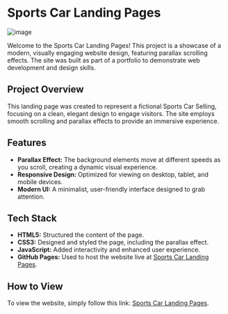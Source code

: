 # Sports Car Landing Pages

![image](https://github.com/user-attachments/assets/30e703cd-a156-482a-ad32-7f500772e24f)

Welcome to the Sports Car Landing Pages! This project is a showcase of a modern, visually engaging website design, featuring parallax scrolling effects. The site was built as part of a portfolio to demonstrate web development and design skills.

## Project Overview

This landing page was created to represent a fictional Sports Car Selling, focusing on a clean, elegant design to engage visitors. The site employs smooth scrolling and parallax effects to provide an immersive experience.

## Features

- **Parallax Effect:** The background elements move at different speeds as you scroll, creating a dynamic visual experience.
- **Responsive Design:** Optimized for viewing on desktop, tablet, and mobile devices.
- **Modern UI:** A minimalist, user-friendly interface designed to grab attention.

## Tech Stack

- **HTML5:** Structured the content of the page.
- **CSS3:** Designed and styled the page, including the parallax effect.
- **JavaScript:** Added interactivity and enhanced user experience.
- **GitHub Pages:** Used to host the website live at [Sports Car Landing Pages](https://hadzikk.github.io/pastry/).

## How to View

To view the website, simply follow this link: [Sports Car Landing Pages](https://hadzikk.github.io/pastry/).